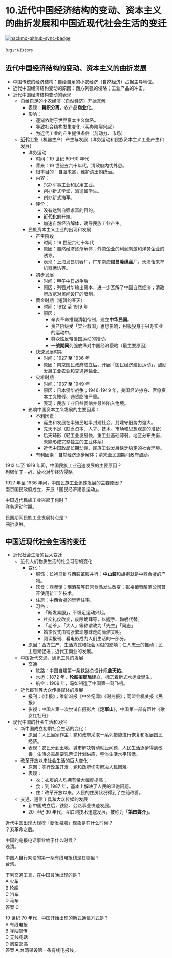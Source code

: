 # 10.近代中国经济结构的变动、资本主义的曲折发展和中国近现代社会生活的变迁

[![hackmd-github-sync-badge](https://hackmd.io/7dwSd3t9SgKFFzY1HaNU2A/badge)](https://hackmd.io/7dwSd3t9SgKFFzY1HaNU2A)


###### tags: `History`

## 近代中国经济结构的变动、资本主义的曲折发展

- 中国传统的经济结构：自给自足的小农经济（自然经济）占据主导地位。
- 近代中国经济结构变动的原因：西方列强的侵略；工业产品的冲击。
- 近代中国经济结构变动的表现
    - 自给自足的小农经济（自然经济）开始瓦解
        - 表现：**耕织分离**，农产品**商业化**。
        - 影响：
            - 逐渐依附于世界资本主义体系。
            - 导致社会结构发生变化（买办阶层兴起）
            - 为近代工业的产生提供条件（劳动力、市场）
    - **近代工业**（机器生产）产生与发展（洋务运动和民族资本主义工业产生和发展）
        - 洋务运动
            - 时间：19 世纪 60-90 年代
            - 背景：19 世纪五六十年代，清政府内忧外患。
            - 根本目的：自强求富，维护清王朝统治。
            - 内容：
                - 兴办军事工业和民用工业。
                - 创办新式学堂，派遣留学生。
                - 创办新式海军。
            - 评价：
                - 没有达到自强求富的目的。
                - **近代化**的开端。
                - 加速自然经济解体，诱导民族工业产生。
        - 民族资本主义工业的出现和发展
            - 产生阶段
                - 时间：19 世纪六七十年代
                - 原因：自然经济逐渐解体；外商企业的利润刺激和洋务企业的诱导。
                - 表现：上海发昌机器厂，广东南海**继昌隆缫丝厂**，天津怡来牟机器磨坊等。
            - 初步发展
                - 时间：甲午中日战争后
                - 原因：列强对华输出资本，进一步瓦解了中国自然经济；清政府放宽对民间设厂的限制。
            - 黄金时期（短暂的春天）
                - 时间：1912 至 1919 年
                - 原因：
                    - 辛亥革命推翻清朝帝制，建立**中华民国**。
                    - 资产阶级受「实业救国」思想影响，积极投身于兴办实业的运动中。
                    - 群众性反帝爱国运动的推动。
                    - **一战期间**列强放纵对中国经济侵略（最主要原因）
            - 快速发展时期
                - 时间：1927 至 1936 年
                - 原因：南京国民政府成立后，开展「国民经济建设运动」，鼓励发展工业农业和交通运输业。
            - 灾难时期
                - 时间：1937 至 1949 年
                - 原因：日本侵华战争；1946-1949 年，美国经济掠夺、官僚资本主义摧残、通货膨胀严重。
                - 表现：民族工业日益萎缩并最终陷入绝境。
        - 影响中国资本主义发展的主要因素：
            - 不利因素：
                - 诞生和发展在半殖民地半封建社会，封建守旧势力强大。
                - 先天不足（缺乏资本、人才、技术、市场和思想观念的准备）
                - 后天畸形（轻工业发展快，重工业基础薄弱，地区分布失衡，未能形成完整独立的工业体系）
                - 近代中国政局长期动荡，民族工业发展缺乏稳定的社会环境。
            - 有利因素：自然经济逐步解体；清末至民国期间政府鼓励。

1912 年至 1919 年间，中国民族工业迅速发展的主要原因？  
列强忙于一战，放松对华经济侵略。

1927 年至 1936 年间，中国民族工业迅速发展的主要原因？  
南京国民政府成立，开展「国民经济建设运动」。

中国近代民族工业兴起于何时？  
洋务运动时期。

民国期间民族工业发展特点是？  
曲折发展。

## 中国近现代社会生活的变迁

- 近代社会生活的巨大变迁
    - 近代人们物质生活的社会习俗的变化
        - 变化：
            - 服饰：长袍马卦与西装革履并行；**中山装**和旗袍就是中西合璧的产物。
            - 饮食：西餐馆；烟酒茶等日常食品发生改变；张裕葡萄酿酒公司首开使用新工艺技术。
            - 住房：中西合璧的里弄住宅。
            - 习俗：
                - 「断发易服」，不缠足运动兴起。
                - 社交礼仪改变，废除跪拜等，以握手、鞠躬代替。
                - 「老爷」、「大人」等称谓改为「先生」「同志」
                - 婚丧仪式由铺张繁琐愚昧走向简洁文明。
                - 阅读报刊、看电影成为人们生活的一部分。
        - 原因：西方生产、生活方式和社会习俗的影响；仁人志士的推动；民主思潮促进；近代工商业的发展。
    - 中国近代交通、通讯工具的发展
        - 交通
            - 铁路：中国自建第一条铁路总设计师**詹天佑**。
            - 水运：1872 年，**轮船招商局**建立，标志着新式水运业诞生。
            - 航空：1909 年，冯如制造了中国第一驾飞机。
    - 近代报刊等大众传播媒体的发展
        - 报刊：《申报》；维新派报《中外纪闻》《时务报》；同盟会机关报《民报》
        - 影视：中国人第一次尝试自摄影片《**定军山**》，中国第一部有声片《歌女红牡丹》
- 现代中国的社会生活和习俗
    - 新中国成立初期社会生活的变化：
        - 原因：人民当家作主；党和政府采取一系列措施进行恢复和发展国民经济。
        - 表现：农民分到土地，城市解决劳动就业问题，人民生活逐步得到改善；生活必需品要凭票证计划供应，整体生活水平较低。
    - 改革开放以来社会生活的巨大变化：
        - 原因：实行改革开发；党和政府切实解决人民困难。
        - 表现：
            - 衣：衣服的人均拥有量大幅度提高；
            - 食：到 1987 年，基本上解决了人民的温饱问题。
            - 住：改革开放以来，人民的住房状况得到了空前改善。
    - 交通、通信工具和大众传媒的发展
        - 新中国成立后，铁路、公路事业快速发展。
        - 20 世纪 90 年代，互联网技术迅速发展，被称为「**第四媒介**」。

近代中国出现大规模「断发易服」现象是在什么时候？  
辛亥革命之后。

中国的电报电话事业始于什么时候？  
晚清。

中国人自行架设的第一条有线电报线是在哪里？  
台湾。

下列交通工具，在中国最晚出现的是？  
A 火车  
B 轮船  
C 汽车  
D 马车  
答案 C

19 世纪 70 年代，中国开始出现的新式通信方式是？  
A 有线电报  
B 驿站邮传  
C 无线电话  
D 航空邮递  
答案 A,台湾架设第一条有线电报线。


